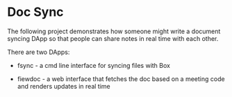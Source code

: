 # Doc Sync

The following project demonstrates how someone might write a document syncing DApp so that people can share notes in real time with each other.

There are two DApps:

  * fsync - a cmd line interface for syncing files with Box

  * fiewdoc - a web interface that fetches the doc based on a meeting code and renders updates in real time
